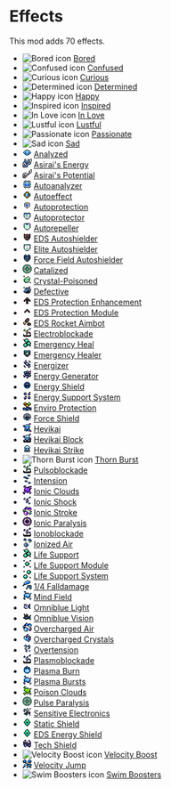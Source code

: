 # Effects

This mod adds 70 effects.

- <img src="https://raw.githubusercontent.com/Ceterai/Enternia/main/animations/emotes/sleepy.png:1" alt="Bored icon" loading="lazy" height=16px width="auto" /> [Bored](https://ceterai.github.io/MyEnternia/Wiki/Bored)
- <img src="https://raw.githubusercontent.com/Ceterai/Enternia/main/animations/emotes/alta/lost.png:1" alt="Confused icon" loading="lazy" height=16px width="auto" /> [Confused](https://ceterai.github.io/MyEnternia/Wiki/Confused)
- <img src="https://raw.githubusercontent.com/Ceterai/Enternia/main/animations/emotes/confused.png:1" alt="Curious icon" loading="lazy" height=16px width="auto" /> [Curious](https://ceterai.github.io/MyEnternia/Wiki/Curious)
- <img src="https://raw.githubusercontent.com/Ceterai/Enternia/main/animations/emotes/alta/determined.png:1" alt="Determined icon" loading="lazy" height=16px width="auto" /> [Determined](https://ceterai.github.io/MyEnternia/Wiki/Determined)
- <img src="https://raw.githubusercontent.com/Ceterai/Enternia/main/animations/emotes/alta/happy.png:1" alt="Happy icon" loading="lazy" height=16px width="auto" /> [Happy](https://ceterai.github.io/MyEnternia/Wiki/Happy)
- <img src="https://raw.githubusercontent.com/Ceterai/Enternia/main/animations/emotes/surprised.png:1" alt="Inspired icon" loading="lazy" height=16px width="auto" /> [Inspired](https://ceterai.github.io/MyEnternia/Wiki/Inspired)
- <img src="https://raw.githubusercontent.com/Ceterai/Enternia/main/animations/emotes/happy.png:1" alt="In Love icon" loading="lazy" height=16px width="auto" /> [In Love](https://ceterai.github.io/MyEnternia/Wiki/InLove)
- <img src="https://raw.githubusercontent.com/Ceterai/Enternia/main/animations/emotes/alta/steaming.png:1" alt="Lustful icon" loading="lazy" height=16px width="auto" /> [Lustful](https://ceterai.github.io/MyEnternia/Wiki/Lustful)
- <img src="https://raw.githubusercontent.com/Ceterai/Enternia/main/animations/emotes/alta/passionate.png:1" alt="Passionate icon" loading="lazy" height=16px width="auto" /> [Passionate](https://ceterai.github.io/MyEnternia/Wiki/Passionate)
- <img src="https://raw.githubusercontent.com/Ceterai/Enternia/main/animations/emotes/sad.png:1" alt="Sad icon" loading="lazy" height=16px width="auto" /> [Sad](https://ceterai.github.io/MyEnternia/Wiki/Sad)
- <img src="https://raw.githubusercontent.com/Ceterai/Enternia/main/stats/effects/ct_analyzed.png" alt="Analyzed icon" loading="lazy" height=16px width="auto" /> [Analyzed](https://ceterai.github.io/MyEnternia/Wiki/Analyzed)
- <img src="https://raw.githubusercontent.com/Ceterai/Enternia/main/stats/effects/asirai/ct_asirai_potential/asirai_energy.png" alt="Asirai's Energy icon" loading="lazy" height=16px width="auto" /> [Asirai's Energy](https://ceterai.github.io/MyEnternia/Wiki/Asirai'sEnergy)
- <img src="https://raw.githubusercontent.com/Ceterai/Enternia/main/stats/effects/asirai/ct_asirai_potential/asirai_potential.png" alt="Asirai's Potential icon" loading="lazy" height=16px width="auto" /> [Asirai's Potential](https://ceterai.github.io/MyEnternia/Wiki/Asirai'sPotential)
- <img src="https://raw.githubusercontent.com/Ceterai/Enternia/main/stats/effects/ct_autoanalyzer.png" alt="Autoanalyzer icon" loading="lazy" height=16px width="auto" /> [Autoanalyzer](https://ceterai.github.io/MyEnternia/Wiki/Autoanalyzer)
- <img src="https://raw.githubusercontent.com/Ceterai/Enternia/main/stats/effects/ct_autoeffect/ct_autoeffect.png" alt="Autoeffect icon" loading="lazy" height=16px width="auto" /> [Autoeffect](https://ceterai.github.io/MyEnternia/Wiki/Autoeffect)
- <img src="https://raw.githubusercontent.com/Ceterai/Enternia/main/stats/effects/ct_autoprotection.png" alt="Autoprotection icon" loading="lazy" height=16px width="auto" /> [Autoprotection](https://ceterai.github.io/MyEnternia/Wiki/Autoprotection)
- <img src="https://raw.githubusercontent.com/Ceterai/Enternia/main/stats/effects/ct_autoeffect/ct_autoprotector.png" alt="Autoprotector icon" loading="lazy" height=16px width="auto" /> [Autoprotector](https://ceterai.github.io/MyEnternia/Wiki/Autoprotector)
- <img src="https://raw.githubusercontent.com/Ceterai/Enternia/main/stats/effects/ct_hit_burst/ct_autorepeller.png" alt="Autorepeller icon" loading="lazy" height=16px width="auto" /> [Autorepeller](https://ceterai.github.io/MyEnternia/Wiki/Autorepeller)
- <img src="https://raw.githubusercontent.com/Ceterai/Enternia/main/stats/effects/ct_autoeffect/ct_autoshielder_eds.png" alt="EDS Autoshielder icon" loading="lazy" height=16px width="auto" /> [EDS Autoshielder](https://ceterai.github.io/MyEnternia/Wiki/EDSAutoshielder)
- <img src="https://raw.githubusercontent.com/Ceterai/Enternia/main/stats/effects/ct_autoeffect/ct_autoshielder_elite.png" alt="Elite Autoshielder icon" loading="lazy" height=16px width="auto" /> [Elite Autoshielder](https://ceterai.github.io/MyEnternia/Wiki/EliteAutoshielder)
- <img src="https://raw.githubusercontent.com/Ceterai/Enternia/main/stats/effects/ct_autoeffect/ct_autoshielder_force.png" alt="Force Field Autoshielder icon" loading="lazy" height=16px width="auto" /> [Force Field Autoshielder](https://ceterai.github.io/MyEnternia/Wiki/ForceFieldAutoshielder)
- <img src="https://raw.githubusercontent.com/Ceterai/Enternia/main/stats/effects/ct_pulse_paralysis.png" alt="Catalized icon" loading="lazy" height=16px width="auto" /> [Catalized](https://ceterai.github.io/MyEnternia/Wiki/Catalized)
- <img src="https://raw.githubusercontent.com/Ceterai/Enternia/main/stats/effects/ct_crystal_poison.png" alt="Crystal-Poisoned icon" loading="lazy" height=16px width="auto" /> [Crystal-Poisoned](https://ceterai.github.io/MyEnternia/Wiki/Crystal-Poisoned)
- <img src="https://raw.githubusercontent.com/Ceterai/Enternia/main/stats/effects/ct_defective.png" alt="Defective icon" loading="lazy" height=16px width="auto" /> [Defective](https://ceterai.github.io/MyEnternia/Wiki/Defective)
- <img src="https://raw.githubusercontent.com/Ceterai/Enternia/main/stats/effects/ct_eds_protection.png" alt="EDS Protection Enhancement icon" loading="lazy" height=16px width="auto" /> [EDS Protection Enhancement](https://ceterai.github.io/MyEnternia/Wiki/EDSProtectionEnhancement)
- <img src="https://raw.githubusercontent.com/Ceterai/Enternia/main/stats/effects/ct_eds_protection_module.png" alt="EDS Protection Module icon" loading="lazy" height=16px width="auto" /> [EDS Protection Module](https://ceterai.github.io/MyEnternia/Wiki/EDSProtectionModule)
- <img src="https://raw.githubusercontent.com/Ceterai/Enternia/main/stats/effects/ct_eds_rocket_aimbot.png" alt="EDS Rocket Aimbot icon" loading="lazy" height=16px width="auto" /> [EDS Rocket Aimbot](https://ceterai.github.io/MyEnternia/Wiki/EDSRocketAimbot)
- <img src="https://raw.githubusercontent.com/Ceterai/Enternia/main/stats/effects/ct_electroblockade.png" alt="Electroblockade icon" loading="lazy" height=16px width="auto" /> [Electroblockade](https://ceterai.github.io/MyEnternia/Wiki/Electroblockade)
- <img src="https://raw.githubusercontent.com/Ceterai/Enternia/main/stats/effects/ct_heal/ct_life_support.png" alt="Emergency Heal icon" loading="lazy" height=16px width="auto" /> [Emergency Heal](https://ceterai.github.io/MyEnternia/Wiki/EmergencyHeal)
- <img src="https://raw.githubusercontent.com/Ceterai/Enternia/main/stats/effects/ct_autoeffect/ct_emergency_healer.png" alt="Emergency Healer icon" loading="lazy" height=16px width="auto" /> [Emergency Healer](https://ceterai.github.io/MyEnternia/Wiki/EmergencyHealer)
- <img src="https://raw.githubusercontent.com/Ceterai/Enternia/main/stats/effects/ct_heal/ct_energizer.png" alt="Energizer icon" loading="lazy" height=16px width="auto" /> [Energizer](https://ceterai.github.io/MyEnternia/Wiki/Energizer)
- <img src="https://raw.githubusercontent.com/Ceterai/Enternia/main/stats/effects/ct_heal/ct_energy_generator.png" alt="Energy Generator icon" loading="lazy" height=16px width="auto" /> [Energy Generator](https://ceterai.github.io/MyEnternia/Wiki/EnergyGenerator)
- <img src="https://raw.githubusercontent.com/Ceterai/Enternia/main/stats/effects/ct_energy_shield/ct_energy_shield.png" alt="Energy Shield icon" loading="lazy" height=16px width="auto" /> [Energy Shield](https://ceterai.github.io/MyEnternia/Wiki/EnergyShield)
- <img src="https://raw.githubusercontent.com/Ceterai/Enternia/main/stats/effects/ct_heal/ct_energy_support_system.png" alt="Energy Support System icon" loading="lazy" height=16px width="auto" /> [Energy Support System](https://ceterai.github.io/MyEnternia/Wiki/EnergySupportSystem)
- <img src="https://raw.githubusercontent.com/Ceterai/Enternia/main/stats/effects/ct_enviro_protection.png" alt="Enviro Protection icon" loading="lazy" height=16px width="auto" /> [Enviro Protection](https://ceterai.github.io/MyEnternia/Wiki/EnviroProtection)
- <img src="https://raw.githubusercontent.com/Ceterai/Enternia/main/stats/effects/ct_energy_shield/ct_force_shield.png" alt="Force Shield icon" loading="lazy" height=16px width="auto" /> [Force Shield](https://ceterai.github.io/MyEnternia/Wiki/ForceShield)
- <img src="https://raw.githubusercontent.com/Ceterai/Enternia/main/stats/effects/ct_hevikai.png" alt="Hevikai icon" loading="lazy" height=16px width="auto" /> [Hevikai](https://ceterai.github.io/MyEnternia/Wiki/Hevikai)
- <img src="https://raw.githubusercontent.com/Ceterai/Enternia/main/stats/effects/ct_hevikai_block.png" alt="Hevikai Block icon" loading="lazy" height=16px width="auto" /> [Hevikai Block](https://ceterai.github.io/MyEnternia/Wiki/HevikaiBlock)
- <img src="https://raw.githubusercontent.com/Ceterai/Enternia/main/stats/effects/ct_hevikai_strike.png" alt="Hevikai Strike icon" loading="lazy" height=16px width="auto" /> [Hevikai Strike](https://ceterai.github.io/MyEnternia/Wiki/HevikaiStrike)
- <img src="https://raw.githubusercontent.com/Ceterai/Enternia/main/interface/statuses/nova.png" alt="Thorn Burst icon" loading="lazy" height=16px width="auto" /> [Thorn Burst](https://ceterai.github.io/MyEnternia/Wiki/ThornBurst)
- <img src="https://raw.githubusercontent.com/Ceterai/Enternia/main/stats/effects/ct_impulse_block.png" alt="Pulsoblockade icon" loading="lazy" height=16px width="auto" /> [Pulsoblockade](https://ceterai.github.io/MyEnternia/Wiki/Pulsoblockade)
- <img src="https://raw.githubusercontent.com/Ceterai/Enternia/main/stats/effects/asirai/ct_intension/ct_intension.png" alt="Intension icon" loading="lazy" height=16px width="auto" /> [Intension](https://ceterai.github.io/MyEnternia/Wiki/Intension)
- <img src="https://raw.githubusercontent.com/Ceterai/Enternia/main/stats/effects/ct_ionic_clouds.png" alt="Ionic Clouds icon" loading="lazy" height=16px width="auto" /> [Ionic Clouds](https://ceterai.github.io/MyEnternia/Wiki/IonicClouds)
- <img src="https://raw.githubusercontent.com/Ceterai/Enternia/main/stats/effects/ct_ionic_shock.png" alt="Ionic Shock icon" loading="lazy" height=16px width="auto" /> [Ionic Shock](https://ceterai.github.io/MyEnternia/Wiki/IonicShock)
- <img src="https://raw.githubusercontent.com/Ceterai/Enternia/main/stats/effects/ct_ionic_stroke.png" alt="Ionic Stroke icon" loading="lazy" height=16px width="auto" /> [Ionic Stroke](https://ceterai.github.io/MyEnternia/Wiki/IonicStroke)
- <img src="https://raw.githubusercontent.com/Ceterai/Enternia/main/stats/effects/ct_ionic_stun.png" alt="Ionic Paralysis icon" loading="lazy" height=16px width="auto" /> [Ionic Paralysis](https://ceterai.github.io/MyEnternia/Wiki/IonicParalysis)
- <img src="https://raw.githubusercontent.com/Ceterai/Enternia/main/stats/effects/ct_ionicblockade.png" alt="Ionoblockade icon" loading="lazy" height=16px width="auto" /> [Ionoblockade](https://ceterai.github.io/MyEnternia/Wiki/Ionoblockade)
- <img src="https://raw.githubusercontent.com/Ceterai/Enternia/main/stats/effects/ct_ionized_air.png" alt="Ionized Air icon" loading="lazy" height=16px width="auto" /> [Ionized Air](https://ceterai.github.io/MyEnternia/Wiki/IonizedAir)
- <img src="https://raw.githubusercontent.com/Ceterai/Enternia/main/stats/effects/ct_heal/ct_life_support.png" alt="Life Support icon" loading="lazy" height=16px width="auto" /> [Life Support](https://ceterai.github.io/MyEnternia/Wiki/LifeSupport)
- <img src="https://raw.githubusercontent.com/Ceterai/Enternia/main/stats/effects/ct_heal/ct_life_support_module.png" alt="Life Support Module icon" loading="lazy" height=16px width="auto" /> [Life Support Module](https://ceterai.github.io/MyEnternia/Wiki/LifeSupportModule)
- <img src="https://raw.githubusercontent.com/Ceterai/Enternia/main/stats/effects/ct_heal/ct_life_support_system.png" alt="Life Support System icon" loading="lazy" height=16px width="auto" /> [Life Support System](https://ceterai.github.io/MyEnternia/Wiki/LifeSupportSystem)
- <img src="https://raw.githubusercontent.com/Ceterai/Enternia/main/stats/effects/ct_velocity_jump/ct_longfall.png" alt="1/4 Falldamage icon" loading="lazy" height=16px width="auto" /> [1/4 Falldamage](https://ceterai.github.io/MyEnternia/Wiki/1By4Falldamage)
- <img src="https://raw.githubusercontent.com/Ceterai/Enternia/main/stats/effects/ct_mind.png" alt="Mind Field icon" loading="lazy" height=16px width="auto" /> [Mind Field](https://ceterai.github.io/MyEnternia/Wiki/MindField)
- <img src="https://raw.githubusercontent.com/Ceterai/Enternia/main/stats/effects/ct_omniblue_light/ct_omniblue_light.png" alt="Omniblue Light icon" loading="lazy" height=16px width="auto" /> [Omniblue Light](https://ceterai.github.io/MyEnternia/Wiki/OmniblueLight)
- <img src="https://raw.githubusercontent.com/Ceterai/Enternia/main/stats/effects/ct_omniblue_light/ct_omniblue_vision.png" alt="Omniblue Vision icon" loading="lazy" height=16px width="auto" /> [Omniblue Vision](https://ceterai.github.io/MyEnternia/Wiki/OmniblueVision)
- <img src="https://raw.githubusercontent.com/Ceterai/Enternia/main/stats/effects/ct_overcharged_air.png" alt="Overcharged Air icon" loading="lazy" height=16px width="auto" /> [Overcharged Air](https://ceterai.github.io/MyEnternia/Wiki/OverchargedAir)
- <img src="https://raw.githubusercontent.com/Ceterai/Enternia/main/stats/effects/ct_overcharged_crystals.png" alt="Overcharged Crystals icon" loading="lazy" height=16px width="auto" /> [Overcharged Crystals](https://ceterai.github.io/MyEnternia/Wiki/OverchargedCrystals)
- <img src="https://raw.githubusercontent.com/Ceterai/Enternia/main/stats/effects/asirai/ct_overtension/ct_overtension.png" alt="Overtension icon" loading="lazy" height=16px width="auto" /> [Overtension](https://ceterai.github.io/MyEnternia/Wiki/Overtension)
- <img src="https://raw.githubusercontent.com/Ceterai/Enternia/main/stats/effects/ct_plasma_block.png" alt="Plasmoblockade icon" loading="lazy" height=16px width="auto" /> [Plasmoblockade](https://ceterai.github.io/MyEnternia/Wiki/Plasmoblockade)
- <img src="https://raw.githubusercontent.com/Ceterai/Enternia/main/stats/effects/ct_plasma_burn.png" alt="Plasma Burn icon" loading="lazy" height=16px width="auto" /> [Plasma Burn](https://ceterai.github.io/MyEnternia/Wiki/PlasmaBurn)
- <img src="https://raw.githubusercontent.com/Ceterai/Enternia/main/stats/effects/ct_mind.png" alt="Plasma Bursts icon" loading="lazy" height=16px width="auto" /> [Plasma Bursts](https://ceterai.github.io/MyEnternia/Wiki/PlasmaBursts)
- <img src="https://raw.githubusercontent.com/Ceterai/Enternia/main/stats/effects/ct_poisoncloud.png" alt="Poison Clouds icon" loading="lazy" height=16px width="auto" /> [Poison Clouds](https://ceterai.github.io/MyEnternia/Wiki/PoisonClouds)
- <img src="https://raw.githubusercontent.com/Ceterai/Enternia/main/stats/effects/ct_pulse_paralysis.png" alt="Pulse Paralysis icon" loading="lazy" height=16px width="auto" /> [Pulse Paralysis](https://ceterai.github.io/MyEnternia/Wiki/PulseParalysis)
- <img src="https://raw.githubusercontent.com/Ceterai/Enternia/main/stats/effects/ct_sensitive_electronics.png" alt="Sensitive Electronics icon" loading="lazy" height=16px width="auto" /> [Sensitive Electronics](https://ceterai.github.io/MyEnternia/Wiki/SensitiveElectronics)
- <img src="https://raw.githubusercontent.com/Ceterai/Enternia/main/stats/effects/ct_energy_shield/ct_static_shield.png" alt="Static Shield icon" loading="lazy" height=16px width="auto" /> [Static Shield](https://ceterai.github.io/MyEnternia/Wiki/StaticShield)
- <img src="https://raw.githubusercontent.com/Ceterai/Enternia/main/stats/effects/ct_energy_shield/ct_static_shield.png" alt="EDS Energy Shield icon" loading="lazy" height=16px width="auto" /> [EDS Energy Shield](https://ceterai.github.io/MyEnternia/Wiki/EDSEnergyShield)
- <img src="https://raw.githubusercontent.com/Ceterai/Enternia/main/stats/effects/ct_energy_shield/ct_tech_shield.png" alt="Tech Shield icon" loading="lazy" height=16px width="auto" /> [Tech Shield](https://ceterai.github.io/MyEnternia/Wiki/TechShield)
- <img src="https://raw.githubusercontent.com/Ceterai/Enternia/main/interface/statuses/jumpboost.png" alt="Velocity Boost icon" loading="lazy" height=16px width="auto" /> [Velocity Boost](https://ceterai.github.io/MyEnternia/Wiki/VelocityBoost)
- <img src="https://raw.githubusercontent.com/Ceterai/Enternia/main/stats/effects/ct_velocity_jump/ct_velocity_jump.png" alt="Velocity Jump icon" loading="lazy" height=16px width="auto" /> [Velocity Jump](https://ceterai.github.io/MyEnternia/Wiki/VelocityJump)
- <img src="https://raw.githubusercontent.com/Ceterai/Enternia/main/interface/statuses/swimboost.png" alt="Swim Boosters icon" loading="lazy" height=16px width="auto" /> [Swim Boosters](https://ceterai.github.io/MyEnternia/Wiki/SwimBoosters)
